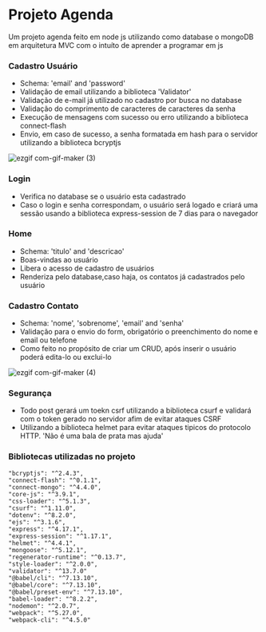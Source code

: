 # Projeto Agenda

Um projeto agenda feito em node js utilizando como database o mongoDB em arquitetura MVC com o intuíto de aprender a programar em js


### Cadastro Usuário
<ul>
<li>Schema: 'email' and 'password'
<li>Validação de email utilizando a biblioteca 'Validator' 
<li>Validação de e-mail já utilizado no cadastro por busca no database
<li>Validação do comprimento de caracteres de caracteres da senha
<li>Execução de mensagens com sucesso ou erro utilizando a biblioteca connect-flash
<li>Envio, em caso de sucesso, a senha formatada em hash para o servidor utilizando a biblioteca bcryptjs
</ul>

![ezgif com-gif-maker (3)](https://user-images.githubusercontent.com/101290219/170896496-7b999ab7-062a-4488-83f1-132ff8cbd012.gif)



### Login
<ul>
<li>Verifica no database se o usuário esta cadastrado
<li>Caso o login e senha correspondam, o usuário será logado e criará uma sessão usando a biblioteca express-session de 7 dias para o navegador
</ul>

### Home
<ul>
<li>Schema: 'titulo' and 'descricao'
<li>Boas-vindas ao usuário
<li>Libera o acesso de cadastro de usuários
<li>Renderiza pelo database,caso haja, os contatos já cadastrados pelo usuário
</ul>

### Cadastro Contato
<ul>
<li>Schema: 'nome', 'sobrenome', 'email' and 'senha'
<li>Validação para o envio do form, obrigatório o preenchimento do nome e email ou telefone
<li>Como feito no propósito de criar um CRUD, após inserir o usuário poderá edita-lo ou exclui-lo
</ul>

![ezgif com-gif-maker (4)](https://user-images.githubusercontent.com/101290219/170896616-74fe6ecb-adf2-4c47-a04a-73909910a9f4.gif)


### Segurança
<ul>
<li>Todo post gerará um toekn csrf utilizando a biblioteca csurf e validará com o token gerado no servidor afim de evitar ataques CSRF
<li>Utilizando a biblioteca helmet para evitar ataques tipicos do protocolo HTTP. 'Não é uma bala de prata mas ajuda'
</ul>

### Bibliotecas utilizadas no projeto
    "bcryptjs": "^2.4.3",
    "connect-flash": "^0.1.1",
    "connect-mongo": "^4.4.0",
    "core-js": "^3.9.1",
    "css-loader": "^5.1.3",
    "csurf": "^1.11.0",
    "dotenv": "^8.2.0",
    "ejs": "^3.1.6",
    "express": "^4.17.1",
    "express-session": "^1.17.1",
    "helmet": "^4.4.1",
    "mongoose": "^5.12.1",
    "regenerator-runtime": "^0.13.7",
    "style-loader": "^2.0.0",
    "validator": "^13.7.0"
    "@babel/cli": "^7.13.10",
    "@babel/core": "^7.13.10",
    "@babel/preset-env": "^7.13.10",
    "babel-loader": "^8.2.2",
    "nodemon": "^2.0.7",
    "webpack": "^5.27.0",
    "webpack-cli": "^4.5.0"



